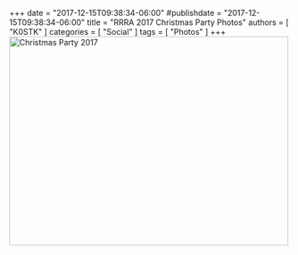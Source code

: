 +++
date = "2017-12-15T09:38:34-06:00"
#publishdate = "2017-12-15T09:38:34-06:00"
title = "RRRA 2017 Christmas Party Photos"
authors = [ "K0STK" ]
categories = [ "Social" ]
tags = [ "Photos" ]
+++
<a data-flickr-embed="true"  href="https://www.flickr.com/photos/rrra-fargo/albums/72157689579547911" title="Christmas Party 2017"><img src="https://farm5.staticflickr.com/4687/38361489614_50f745624a.jpg" width="500" height="375" alt="Christmas Party 2017"></a><script async src="//embedr.flickr.com/assets/client-code.js" charset="utf-8"></script>
<!--more-->
